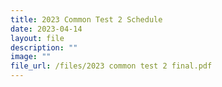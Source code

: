 ```yaml
---
title: 2023 Common Test 2 Schedule
date: 2023-04-14
layout: file
description: ""
image: ""
file_url: /files/2023 common test 2 final.pdf
---
```


